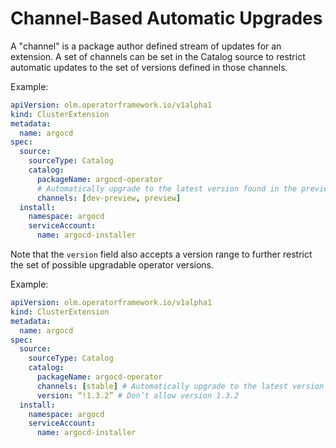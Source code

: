 # Channel-Based Automatic Upgrades

A "channel" is a package author defined stream of updates for an extension. A set of channels can be set in the Catalog source to restrict automatic updates to the set of versions defined in those channels.

Example:

```yaml
apiVersion: olm.operatorframework.io/v1alpha1
kind: ClusterExtension
metadata:
  name: argocd
spec:
  source:
    sourceType: Catalog
    catalog:
      packageName: argocd-operator
      # Automatically upgrade to the latest version found in the preview and dev-preview channels
      channels: [dev-preview, preview]
  install:
    namespace: argocd
    serviceAccount:
      name: argocd-installer
```

Note that the `version` field also accepts a version range to further restrict the set of possible upgradable operator versions.

Example:

```yaml
apiVersion: olm.operatorframework.io/v1alpha1
kind: ClusterExtension
metadata:
  name: argocd
spec:
  source:
    sourceType: Catalog
    catalog:
      packageName: argocd-operator
      channels: [stable] # Automatically upgrade to the latest version found in ‘stable’
      version: “!1.3.2” # Don’t allow version 1.3.2
  install:
    namespace: argocd
    serviceAccount:
      name: argocd-installer
```
